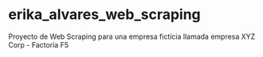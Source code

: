 # erika_alvares_web_scraping
Proyecto de Web Scraping para una empresa fictícia llamada empresa XYZ Corp - Factoría F5
